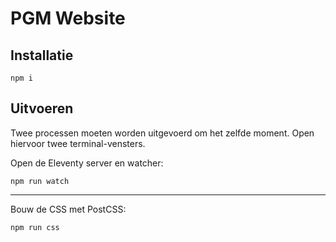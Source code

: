 # PGM Website

## Installatie

`npm i`

## Uitvoeren

Twee processen moeten worden uitgevoerd om het zelfde moment.
Open hiervoor twee terminal-vensters.

Open de Eleventy server en watcher:

```shell
npm run watch
```

___


Bouw de CSS met PostCSS:

```shell
npm run css
```
